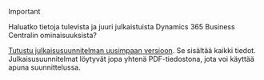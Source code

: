 > [!IMPORTANT]
>
> Haluatko tietoja tulevista ja juuri julkaistuista Dynamics 365 Business Centralin ominaisuuksista?
>
> [Tutustu julkaisusuunnitelman uusimpaan versioon](/business-applications-release-notes/April19/dynamics365-business-central/). Se sisältää kaikki tiedot. Julkaisusuunnitelmat löytyvät jopa yhtenä PDF-tiedostona, jota voi käyttää apuna suunnittelussa.  
